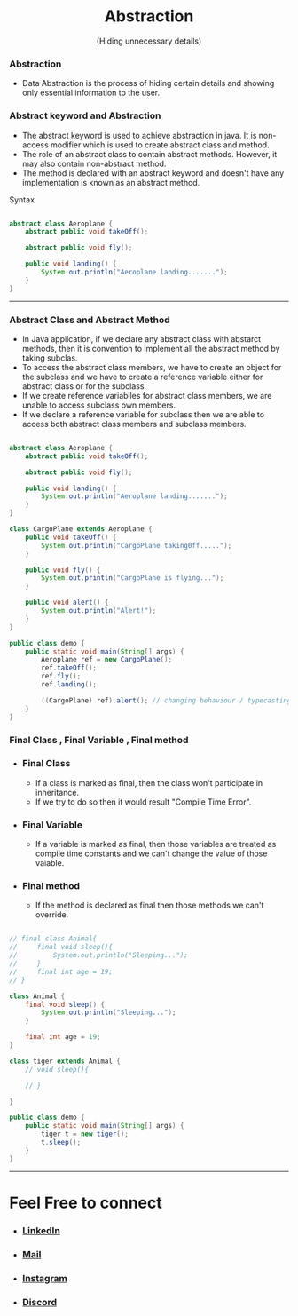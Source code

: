 <h1 align="center" > Abstraction </h1>
<p align="center" > (Hiding unnecessary details) </p>

### Abstraction
+ Data Abstraction is the process of hiding certain details and showing only essential information to the user.

### Abstract keyword and Abstraction
+ The abstract keyword is used to achieve abstraction in java. It is non-access modifier which is used to create abstract class and method.
+ The role of an abstract class to contain abstract methods. However, it may also contain non-abstract method.
+ The method is declared with an abstract keyword and doesn't have any implementation is known as an abstract method.

Syntax

```java

abstract class Aeroplane {
    abstract public void takeOff();

    abstract public void fly();

    public void landing() {
        System.out.println("Aeroplane landing.......");
    }
}

```


---

### Abstract Class and Abstract Method

+ In Java application, if we declare any abstract class with abstarct methods, then it is convention to implement all the abstract method by taking subclas.
+ To access the abstract class members, we have to create an object for the subclass and we have to create a reference variable either for abstract class or for the subclass.
+ If we create reference variablles for abstract class members, we are unable to access subclass own members.
+ If we declare a reference variable for subclass then we are able to access both abstract class members and subclass members.

```java

abstract class Aeroplane {
    abstract public void takeOff();

    abstract public void fly();

    public void landing() {
        System.out.println("Aeroplane landing.......");
    }
}

class CargoPlane extends Aeroplane {
    public void takeOff() {
        System.out.println("CargoPlane taking0ff.....");
    }

    public void fly() {
        System.out.println("CargoPlane is flying...");
    }

    public void alert() {
        System.out.println("Alert!");
    }
}

public class demo {
    public static void main(String[] args) {
        Aeroplane ref = new CargoPlane();
        ref.takeOff();
        ref.fly();
        ref.landing();

        ((CargoPlane) ref).alert(); // changing behaviour / typecasting because alert method is not present in parent class
    }
}

```

### Final Class , Final Variable , Final method

+ ### Final Class
    + If a class is marked as final, then the class won't participate in inheritance.
    + If we try to do so then it would result "Compile Time Error". 
+ ### Final Variable
    + If a variable is marked as final, then those variables are treated as compile time constants and we can't  change the value of those vaiable.
+ ### Final method
    + If the method is declared as final then those methods we can't override.

```java

// final class Animal{
//     final void sleep(){
//         System.out.println("Sleeping...");
//     }
//     final int age = 19;
// }

class Animal {
    final void sleep() {
        System.out.println("Sleeping...");
    }

    final int age = 19;
}

class tiger extends Animal {
    // void sleep(){

    // }

}

public class demo {
    public static void main(String[] args) {
        tiger t = new tiger();
        t.sleep();
    }
}

```




***

# Feel Free to connect
+ ### [LinkedIn](https://www.linkedin.com/in/saurabhbahadur) 
+ ### [Mail](mailto:singhsaurabhbahadur@gmail.com)
+ ### [Instagram](https://www.instagram.com/saurabhbahadur_)
+ ### [Discord](https://discord.gg/aQR27Bg7de)


